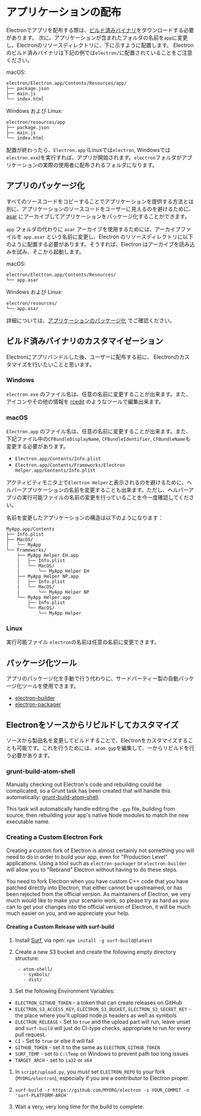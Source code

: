 # アプリケーションの配布

Electronでアプリを配布する際は、[ビルド済みバイナリ](https://github.com/electron/electron/releases)をダウンロードする必要があります。 次に、アプリケーションが含まれたフォルダの名前を`app`に変更し、Electronのリソースディレクトリに、下に示すように配置します。 Electronのビルド済みバイナリは下記の例では`electron/`に配置されていることをご注意ください。

macOS:

```text
electron/Electron.app/Contents/Resources/app/
├── package.json
├── main.js
└── index.html
```

Windows および Linux:

```text
electron/resources/app
├── package.json
├── main.js
└── index.html
```

配置が終わったら、`Electron.app` (Linuxでは`electron`, Windowsでは`electron.exe`)を実行すれば、アプリが開始されます。`electron`フォルダがアプリケーションの実際の使用者に配布されるフォルダになります。

## アプリのパッケージ化

すべてのソースコードをコピーすることでアプリケーションを提供する方法とは別に、アプリケーションのソースコードをユーザーに見えるのを避けるために、[asar](https://github.com/electron/asar) にアーカイブしてアプリケーションをパッケージ化することができます。

`app` フォルダの代わりに `asar` アーカイブを使用するためには、アーカイブファイルを `app.asar` という名前に変更し、Electron のリソースディレクトリに以下のように配置する必要があります。そうすれば、Electron はアーカイブを読み込みを試み、そこから起動します。

macOS:

```text
electron/Electron.app/Contents/Resources/
└── app.asar
```

Windows および Linux:

```text
electron/resources/
└── app.asar
```

詳細については、[アプリケーションのパッケージ化](application-packaging.md) でご確認ください。

## ビルド済みバイナリのカスタマイゼーション

Electronにアプリバンドルした後、ユーザーに配布する前に、 Electronのカスタマイズを行いたいことと思います。

### Windows

`electron.exe` のファイル名は、任意の名前に変更することが出来ます。また、アイコンやその他の情報を [rcedit](https://github.com/atom/rcedit) のようなツールで編集出来ます。

### macOS

`Electron.app` のファイル名は、任意の名前に変更することが出来ます。また、下記ファイル中の`CFBundleDisplayName`, `CFBundleIdentifier`, `CFBundleName`も変更する必要があります。

* `Electron.app/Contents/Info.plist`
* `Electron.app/Contents/Frameworks/Electron Helper.app/Contents/Info.plist`

アクティビティモニタ上で`Electron Helper`と表示されるのを避けるために、ヘルパーアプリケーションの名前を変更することも出来ます。ただし、ヘルパーアプリの実行可能ファイルの名前の変更を行っていることを今一度確認してください。

名前を変更したアプリケーションの構造は以下のようになります：

    MyApp.app/Contents
    ├── Info.plist
    ├── MacOS/
    │   └── MyApp
    └── Frameworks/
        ├── MyApp Helper EH.app
        |   ├── Info.plist
        |   └── MacOS/
        |       └── MyApp Helper EH
        ├── MyApp Helper NP.app
        |   ├── Info.plist
        |   └── MacOS/
        |       └── MyApp Helper NP
        └── MyApp Helper.app
            ├── Info.plist
            └── MacOS/
                └── MyApp Helper
    

### Linux

実行可能ファイル `electron`の名前は任意の名前に変更できます。

## パッケージ化ツール

アプリのパッケージ化を手動で行う代わりに、サードパーティー製の自動パッケージ化ツールを使用できます。

* [electron-builder](https://github.com/electron-userland/electron-builder)
* [electron-packager](https://github.com/electron-userland/electron-packager)

## Electronをソースからリビルドしてカスタマイズ

ソースから製品名を変更してビルドすることで、Electronをカスタマイズすることも可能です。これを行うためには、`atom.gyp`を編集して、一からリビルドを行う必要があります。

### grunt-build-atom-shell

Manually checking out Electron's code and rebuilding could be complicated, so a Grunt task has been created that will handle this automatically: [grunt-build-atom-shell](https://github.com/paulcbetts/grunt-build-atom-shell).

This task will automatically handle editing the `.gyp` file, building from source, then rebuilding your app's native Node modules to match the new executable name.

### Creating a Custom Electron Fork

Creating a custom fork of Electron is almost certainly not something you will need to do in order to build your app, even for "Production Level" applications. Using a tool such as `electron-packager` or `electron-builder` will allow you to "Rebrand" Electron without having to do these steps.

You need to fork Electron when you have custom C++ code that you have patched directly into Electron, that either cannot be upstreamed, or has been rejected from the official version. As maintainers of Electron, we very much would like to make your scenario work, so please try as hard as you can to get your changes into the official version of Electron, it will be much much easier on you, and we appreciate your help.

#### Creating a Custom Release with surf-build

1. Install [Surf](https://github.com/surf-build/surf), via npm: `npm install -g surf-build@latest`

2. Create a new S3 bucket and create the following empty directory structure:
    
        - atom-shell/
          - symbols/
          - dist/
        

3. Set the following Environment Variables:

* `ELECTRON_GITHUB_TOKEN` - a token that can create releases on GitHub
* `ELECTRON_S3_ACCESS_KEY`, `ELECTRON_S3_BUCKET`, `ELECTRON_S3_SECRET_KEY` - the place where you'll upload node.js headers as well as symbols
* `ELECTRON_RELEASE` - Set to `true` and the upload part will run, leave unset and `surf-build` will just do CI-type checks, appropriate to run for every pull request.
* `CI` - Set to `true` or else it will fail
* `GITHUB_TOKEN` - set it to the same as `ELECTRON_GITHUB_TOKEN`
* `SURF_TEMP` - set to `C:\Temp` on Windows to prevent path too long issues
* `TARGET_ARCH` - set to `ia32` or `x64` 

1. In `script/upload.py`, you *must* set `ELECTRON_REPO` to your fork (`MYORG/electron`), especially if you are a contributor to Electron proper.

2. `surf-build -r https://github.com/MYORG/electron -s YOUR_COMMIT -n 'surf-PLATFORM-ARCH'`

3. Wait a very, very long time for the build to complete.